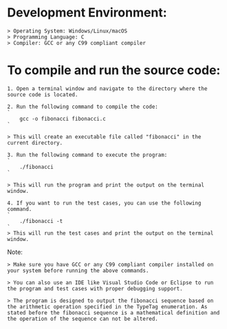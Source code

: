 # Development Environment:

    > Operating System: Windows/Linux/macOS
    > Programming Language: C
    > Compiler: GCC or any C99 compliant compiler

# To compile and run the source code:

    1. Open a terminal window and navigate to the directory where the source code is located.

    2. Run the following command to compile the code:
    `
        gcc -o fibonacci fibonacci.c
    `

    > This will create an executable file called "fibonacci" in the current directory.

    3. Run the following command to execute the program:
    `
        ./fibonacci
    `

    > This will run the program and print the output on the terminal window.

    4. If you want to run the test cases, you can use the following command.
    `
        ./fibonacci -t
    `
    > This will run the test cases and print the output on the terminal window.

Note:

    > Make sure you have GCC or any C99 compliant compiler installed on your system before running the above commands.

    > You can also use an IDE like Visual Studio Code or Eclipse to run the program and test cases with proper debugging support.

    > The program is designed to output the fibonacci sequence based on the arithmetic operation specified in the TypeTag enumeration. As stated before the fibonacci sequence is a mathematical definition and the operation of the sequence can not be altered.